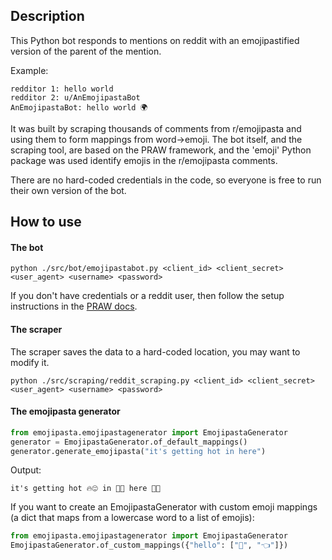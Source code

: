 ## Description
This Python bot responds to mentions on reddit with an emojipastified version
of the parent of the mention.

Example:

```
redditor 1: hello world
redditor 2: u/AnEmojipastaBot
AnEmojipastaBot: hello world 🌍
```

It was built by scraping thousands of comments from r/emojipasta
and using them to form mappings from word->emoji. The bot itself,
and the scraping tool, are based on the PRAW framework, and the
'emoji' Python package was used identify emojis in the r/emojipasta
comments.

There are no hard-coded credentials in the code, so everyone is
free to run their own version of the bot.

## How to use
#### The bot

```
python ./src/bot/emojipastabot.py <client_id> <client_secret> <user_agent> <username> <password>
```

If you don't have credentials or a reddit user, then follow the setup
instructions in the [PRAW docs](http://praw.readthedocs.io/en/latest/getting_started/quick_start.html).

#### The scraper
The scraper saves the data to a hard-coded location, you may want
to modify it.
```
python ./src/scraping/reddit_scraping.py <client_id> <client_secret> <user_agent> <username> <password>
```

#### The emojipasta generator
```python
from emojipasta.emojipastagenerator import EmojipastaGenerator
generator = EmojipastaGenerator.of_default_mappings()
generator.generate_emojipasta("it's getting hot in here")
```
Output:
```
it's getting hot 🔥😍 in 🔽👏 here 💪👏
```

If you want to create an EmojipastaGenerator with custom emoji
mappings (a dict that maps from a lowercase word to a list
of emojis):
```python
from emojipasta.emojipastagenerator import EmojipastaGenerator
EmojipastaGenerator.of_custom_mappings({"hello": ["👋", "👈"]})
``` 